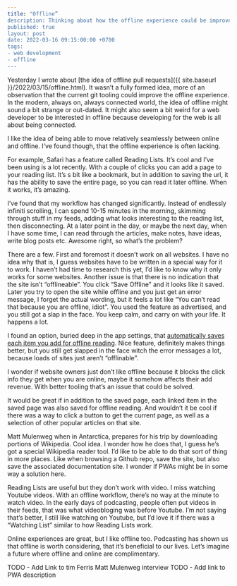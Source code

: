 ```yaml
---
title: "Offline”
description: Thinking about how the offline experience could be improved
published: true
layout: post
date: 2022-03-16 09:15:00:00 +0700
tags:
- web development
- offline
--- 
```

Yesterday I wrote about [the idea of offline pull requests]({{ site.baseurl }}/2022/03/15/offline.html). It wasn’t a fully formed idea, more of an observation that the current git tooling could improve the offline experience. In the modern, always on, always connected world, the idea of offline might sound a bit strange or out-dated. It might also seem a bit weird for a web developer to be interested in offline because developing for the web is all about being connected. 

I like the idea of being able to move relatively seamlessly between online and offline. I’ve found though, that the offline experience is often lacking.

For example, Safari has a feature called Reading Lists. It’s cool and I’ve been using is a lot recently. With a couple of clicks you can add a page to your reading list. It’s s bit like a bookmark, but in addition to saving the url, it has the ability to save the entire page, so you can read it later offline. When it works, it’s amazing. 

I’ve found that my workflow has changed significantly. Instead of endlessly infiniti scrolling, I can spend 10-15 minutes in the morning, skimming through stuff in my feeds, adding what looks interesting to the reading list, then disconnecting. At a later point in the day, or maybe the next day, when I have some time, I can read through the articles, make notes, have ideas, write blog posts etc. Awesome right, so what’s the problem?

There are a few. First and foremost it doesn’t work on all websites. I have no idea why that is, I guess websites have to be written in a special way for it to work. I haven’t had time to research this yet, I’d like to know why it only works for some websites. Another issue is that there is no indication that the site isn’t “offlineable”. You click “Save Offline” and it looks like it saved. Later you try to open the site while offline and you just get an error message, I forget the actual wording, but it feels a lot like “You can’t read that because you are offline, idiot”. You used the feature as advertised, and you still got a slap in the face. You keep calm, and carry on with your life. It happens a lot.

I found an option, buried deep in the app settings, that [automatically saves each item you add for offline reading](https://osxdaily.com/2021/11/05/how-to-save-reading-lists-offline-on-iphone-ipad-mac). Nice feature, definitely makes things better, but you still get slapped in the face witch the error messages a lot, because loads of sites just aren’t “offlinable”.

I wonder if website owners just don’t like offline because it blocks the click info they get when you are online, maybe it somehow affects their add revenue. With better tooling that’s an issue that could be solved.

It would be great if in addition to the saved page, each linked item in the saved page was also saved for offline reading. And wouldn’t it be cool if there was a way to click a button to get the current page, as well as a selection of other popular articles on that site.

Matt Mulenweg when in Antarctica, prepares for his trip by downloading portions of Wikipedia. Cool idea. I wonder how he does that, I guess he’s got a special Wikipedia reader tool. I’d like to be able to do that sort of thing in more places. Like when browsing a Github repo, save the site, but also save the associated documentation site. I wonder if PWAs might be in some way a solution here.

Reading Lists are useful but they don’t work with video. I miss watching Youtube videos. With an offline workflow, there’s no way at the minute to watch video. In the early days of podcasting, people often put videos in their feeds, that was what videobloging was before Youtube. I’m not saying that’s better, I still like watching on Youtube, but I’d love it if there was a “Watching List” similar to how Reading Lists work.

Online experiences are great, but I like offline too. Podcasting has shown us that offline is worth considering, that it’s beneficial to our lives. Let’s imagine a future where offline and online are complimentary.

TODO - Add Link to tim Ferris Matt Mulenweg interview
TODO - Add link to PWA description 